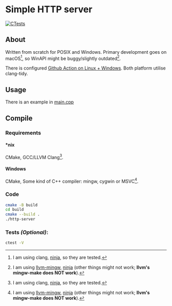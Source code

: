 # Simple HTTP server

[![CTests](https://github.com/dzen03/simple-http-server/actions/workflows/ctest.yml/badge.svg)](https://github.com/dzen03/simple-http-server/actions/workflows/ctest.yml)

## About

Written from scratch for POSIX and Windows.
Primary development goes on macOS[^1], so WinAPI might be buggy/slightly outdated[^2].

There is configured [Github Action on Linux + Windows](https://github.com/dzen03/simple-http-server/actions/workflows/ctest.yml). Both platform utilise clang-tidy.

## Usage

There is an example in [main.cpp](main.cpp)

## Compile

### Requirements

#### *nix

CMake, GCC/LLVM Clang[^1].

#### Windows

CMake, Some kind of C++ compiler: mingw, cygwin or MSVC[^2].

### Code

```bash
cmake -B build
cd build
cmake --build .
./http-server
```

### Tests _(Optional)_:

```bash
ctest -V
```

[^1]: I am using clang, [ninja](https://github.com/ninja-build/ninja), so they are tested.

[^2]: I am using [llvm-mingw](https://github.com/mstorsjo/llvm-mingw), [ninja](https://github.com/ninja-build/ninja) (other things might not work; **llvm's mingw-make does NOT work**).
